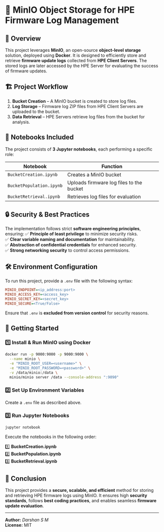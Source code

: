 # 🚀 MinIO Object Storage for HPE Firmware Log Management

## 📌 Overview
This project leverages **MinIO**, an open-source **object-level storage** solution, deployed using **Docker**. It is designed to efficiently store and retrieve **firmware update logs** collected from **HPE Client Servers**. The stored logs are later accessed by the HPE Server for evaluating the success of firmware updates.

## 🏗️ Project Workflow
1. **Bucket Creation** – A MinIO bucket is created to store log files.
2. **Log Storage** – Firmware log ZIP files from HPE Client Servers are uploaded to the bucket.
3. **Data Retrieval** – HPE Servers retrieve log files from the bucket for analysis.

## 📂 Notebooks Included
The project consists of **3 Jupyter notebooks**, each performing a specific role:

| Notebook | Function |
|----------|----------|
| `BucketCreation.ipynb` | Creates a MinIO bucket |
| `BucketPopulation.ipynb` | Uploads firmware log files to the bucket |
| `BucketRetrieval.ipynb` | Retrieves log files for evaluation |

## 🔒 Security & Best Practices
The implementation follows strict **software engineering principles**, ensuring:
✅ **Principle of least privilege** to minimize security risks.  
✅ **Clear variable naming and documentation** for maintainability.  
✅ **Abstraction of confidential credentials** for enhanced security.  
✅ **Strong networking security** to control access permissions.  

## 🛠️ Environment Configuration
To run this project, provide a `.env` file with the following syntax:

```ini
MINIO_ENDPOINT=<ip_address:port>
MINIO_ACCESS_KEY=<access_key>
MINIO_SECRET_KEY=<secret_key>
MINIO_SECURE=<True/False>
```

Ensure that `.env` is **excluded from version control** for security reasons.

## 🚀 Getting Started
### 1️⃣ Install & Run MinIO using Docker
```sh
docker run -p 9000:9000 -p 9000:9000 \
  --name minio \
  -e "MINIO_ROOT_USER=<username>" \
  -e "MINIO_ROOT_PASSWORD=<password>" \
  -v /data/minio:/data \
  minio/minio server /data --console-address ":9090"
```
### 2️⃣ Set Up Environment Variables
Create a `.env` file as described above.

### 3️⃣ Run Jupyter Notebooks
```sh
jupyter notebook
```
Execute the notebooks in the following order:

1️⃣ **BucketCreation.ipynb**  
2️⃣ **BucketPopulation.ipynb**  
3️⃣ **BucketRetrieval.ipynb**  

## 🎯 Conclusion
This project provides a **secure, scalable, and efficient** method for storing and retrieving HPE firmware logs using MinIO. It ensures high **security standards**, follows **best coding practices**, and enables seamless **firmware update evaluation**.

---
**Author:** *Darshan S M*  
**License:** MIT  

